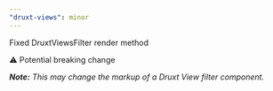 ```yaml
---
"druxt-views": minor
---
```


Fixed DruxtViewsFilter render method

⚠ Potential breaking change

_**Note:** This may change the markup of a Druxt View filter component._
